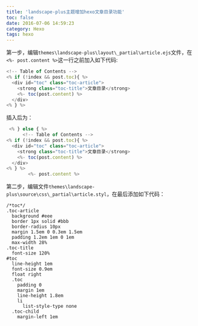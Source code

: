 ```yaml
---
title: 'landscape-plus主题增加hexo文章目录功能'
toc: false
date: 2016-07-06 14:59:23
category: Hexo
tags: hexo
---
```


第一步，编辑`themes\landscape-plus\layout\_partial\article.ejs`文件，在`<%- post.content %>`这一行之前加入如下代码:

``` js
<!-- Table of Contents -->
<% if (!index && post.toc){ %>
  <div id="toc" class="toc-article">
    <strong class="toc-title">文章目录</strong>
    <%- toc(post.content) %>
  </div>
<% } %>
```

<!--more-->

插入后为：

``` js
 <% } else { %>
      <!-- Table of Contents -->
<% if (!index && post.toc){ %>
  <div id="toc" class="toc-article">
    <strong class="toc-title">文章目录</strong>
    <%- toc(post.content) %>
  </div>
<% } %>
        <%- post.content %>
```

第二步，编辑文件`themes\landscape-plus\source\css\_partial\article.styl`，在最后添加如下代码：

``` styl
/*toc*/
.toc-article
  background #eee
  border 1px solid #bbb
  border-radius 10px
  margin 1.5em 0 0.3em 1.5em
  padding 1.2em 1em 0 1em
  max-width 28%
.toc-title
  font-size 120%
#toc
  line-height 1em
  font-size 0.9em
  float right
  .toc
    padding 0
    margin 1em
    line-height 1.8em
    li
      list-style-type none
  .toc-child 
    margin-left 1em
```